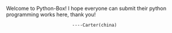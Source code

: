 Welcome to Python-Box! I hope everyone can submit their python programming works here, thank you!

                             ----Carter(china)
